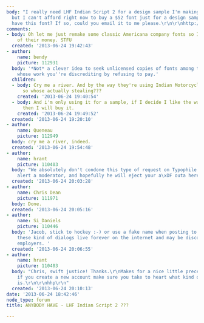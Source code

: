 ```yaml
---
body: "I really need LHF Indian Script 2 for a design sample I'm making for a skateboard
  but I can't afford right now to buy a $52 font just for a design sample. Does anybody
  have this font? If so, could you email it to me please.\r\n\r\nhttp://www.letterheadfonts.com/fonts/indianscript2.php"
comments:
- body: Oh let me just remake some classic Americana company fonts so I can rob designers
    of their money. STFU
  created: '2013-06-24 19:42:43'
- author:
    name: bendy
    picture: 112931
  body: '*Not* a clever idea to seek unlicensed copies of fonts among the very people
    whose work you''re discrediting by refusing to pay.'
  children:
  - body: Cry me a river. And by the way they're using Indian Motorcycles Font style,
      so whose actually stealing???
    created: '2013-06-24 19:40:54'
  - body: And i'm only using it for a sample, if I decide I like the way it looks
      then I will buy it.
    created: '2013-06-24 19:49:52'
  created: '2013-06-24 19:20:10'
- author:
    name: Queneau
    picture: 112949
  body: cry me a river, indeed.
  created: '2013-06-24 19:54:48'
- author:
    name: hrant
    picture: 110403
  body: "We absolutely don't condone this type of request on Typophile.\r\n\r\nI will
    alert a moderator, and hopefully he will eject your a\xDF outa here.\r\n\r\nhhp\r\n"
  created: '2013-06-24 20:03:28'
- author:
    name: Chris Dean
    picture: 111971
  body: Done.
  created: '2013-06-24 20:05:16'
- author:
    name: Si_Daniels
    picture: 110446
  body: 'Jacob, stick to hockey :-) or use a fake name when posting to Typophile -
    these kind of dialogs live forever on the internet and may be discovered by potential
    employers. '
  created: '2013-06-24 20:06:55'
- author:
    name: hrant
    picture: 110403
  body: "Chris, swift justice! Thanks.\r\nMakes for a nice little precedent now...\r\n\r\nJacob,
    if you create a new account make sure you take to heart what kind of place Typophile
    is.\r\n\r\nhhp\r\n"
  created: '2013-06-24 20:10:13'
date: '2013-06-24 18:42:46'
node_type: forum
title: ANYBODY HAVE - LHF Indian Script 2 ???

---
```

